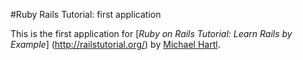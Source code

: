 #Ruby Rails Tutorial: first application

This is the first application for 
[*Ruby on Rails Tutorial: Learn Rails by Example*] (http://railstutorial.org/)
by [Michael Hartl](http://michaelhartl.com/).
